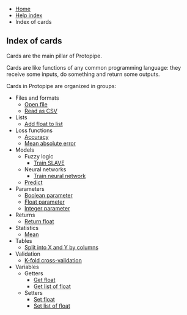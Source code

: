 <ul class="breadcrumb">
    <li><a href="">Home</a></li>
    <li><a href="help.html">Help index</a></li>
    <li>Index of cards</li>
</ul>

## Index of cards

Cards are the main pillar of Protopipe.

Cards are like functions of any common programming language: they receive some inputs, do something and return some outputs.

Cards in Protopipe are organized in groups:

* Files and formats
    * [Open file](cards/openFile.html)
    * [Read as CSV](cards/readAsCSV.html)
* Lists
    * [Add float to list](cards/addFloatToList.html)
* Loss functions
    * [Accuracy](cards/accuracy.html)
    * [Mean absolute error](cards/meanAbsoluteError.html)
* Models
    * Fuzzy logic
        * [Train SLAVE](cards/trainSLAVE.html)
    * Neural networks
        * [Train neural network](cards/trainNeuralNetwork.html)
    * [Predict](cards/predict.html)
* Parameters
    * [Boolean parameter](cards/parameterBoolean.html)
    * [Float parameter](cards/parameterFloat.html)
    * [Integer parameter](cards/parameterInteger.html)
* Returns
    * [Return float](cards/returnFloat.html)
* Statistics
    * [Mean](cards/mean.html)
* Tables
    * [Split into X and Y by columns](cards/splitIntoXAndYByColumns.html)
* Validation
    * [K-fold cross-validation](cards/kFoldCrossValidation.html)
* Variables
    * Getters
        * [Get float](cards/getFloat_1.html)
        * [Get list of float](cards/getFloat_n.html)
    * Setters
        * [Set float](cards/setFloat_1.html)
        * [Set list of float](cards/setFloat_n.html)
